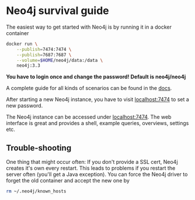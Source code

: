 # Neo4j survival guide

The easiest way to get started with Neo4j is by running it in a docker container

```sh
docker run \
    --publish=7474:7474 \
    --publish=7687:7687 \
    --volume=$HOME/neo4j/data:/data \
    neo4j:3.3
```

__You have to login once and change the password! Default is neo4j/neo4j__

A complete guide for all kinds of scenarios can be found in the 
[docs](http://neo4j.com/docs/operations-manual/current/installation/docker/).

After starting a new Neo4j instance, you have to visit 
[localhost:7474](http://localhost:7474) to set a new password.

The Neo4j instance can be accessed under [localhost:7474](http://localhost:7474). The
web interface is great and provides a shell, example queries, overviews, settings etc.


## Trouble-shooting

One thing that might occur often: If you don't provide a SSL cert, Neo4j creates it's
own every restart. This leads to problems if you restart the server often (you'll get
a Java exception). You can force the Neo4j driver to forget the old container and 
accept the new one by

```sh
rm ~/.neo4j/known_hosts
```
